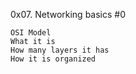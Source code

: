 0x07. Networking basics #0

    OSI Model
    What it is
    How many layers it has
    How it is organized